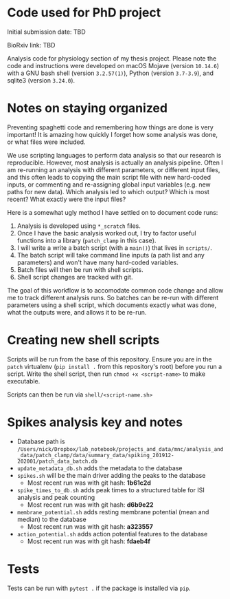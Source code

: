 # Code used for PhD project

Initial submission date: TBD 

BioRxiv link: TBD

Analysis code for physiology section of my thesis project. Please note the code and instructions were developed on macOS Mojave (version `10.14.6`) with a GNU bash shell (version `3.2.57(1)`), Python (version `3.7-3.9`), and sqlite3 (version `3.24.0`).

# Notes on staying organized

Preventing spaghetti code and remembering how things are done is very important! It is amazing how quickly I forget how some analysis was done, or what files were included. 

We use scripting languages to perform data analysis so that our research is reproducible. However, most analysis is actually an analysis pipeline. Often I am re-running an analysis with different parameters, or different input files, and this often leads to copying the main script file with new hard-coded inputs, or commenting and re-assigning global input variables (e.g. new paths for new data). Which analysis led to which output? Which is most recent? What exactly were the input files? 

Here is a somewhat ugly method I have settled on to document code runs:

1. Analysis is developed using `*_scratch` files.
1. Once I have the basic analysis worked out, I try to factor useful functions into a library (`patch_clamp` in this case).
1. I will write a write a batch script (with a `main()`) that lives in `scripts/`.
1. The batch script will take command line inputs (a path list and any parameters) and won't have many hard-coded variables.
1. Batch files will then be run with shell scripts. 
1. Shell script changes are tracked with git.

The goal of this workflow is to accomodate common code change and allow me to track different analysis runs. So batches can be re-run with different parameters using a shell script, which documents exactly what was done, what the outputs were, and allows it to be re-run.

# Creating new shell scripts

Scripts will be run from the base of this repository. Ensure you are in the `patch` virtualenv (`pip install .` from this repository's root) before you run a script. Write the shell script, then run `chmod +x <script-name>` to make executable. 

Scripts can then be run via `shell/<script-name.sh>`

# Spikes analysis key and notes

- Database path is `/Users/nick/Dropbox/lab_notebook/projects_and_data/mnc/analysis_and_data/patch_clamp/data/summary_data/spiking_201912-202001/patch_data_batch.db`
- `update_metadata_db.sh` adds the metadata to the database
- `spikes.sh` will be the main driver adding the peaks to the database
  - Most recent run was with git hash: **1b61c2d**
- `spike_times_to_db.sh` adds peak times to a structured table for ISI analysis and peak counting
  - Most recent run was with git hash: **d6b9e22**
- `membrane_potential.sh` adds resting membrane potential (mean and median) to the database
  - Most recent run was with git hash: **a323557**
- `action_potential.sh` adds action potential features to the database
  - Most recent run was with git hash: **fdaeb4f**

# Tests

Tests can be run with `pytest .` if the package is installed via `pip`.   
